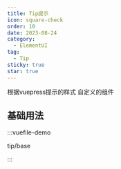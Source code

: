 ```yaml
---
title: Tip提示
icon: square-check
order: 10
date: 2023-08-24
category:
  - ElementUI
tag:
  - Tip
sticky: true
star: true
---
```


根据vuepress提示的样式 自定义的组件

<!-- more -->

## 基础用法

:::vuefile-demo

tip/base

:::

